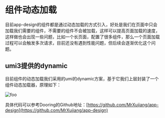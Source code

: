 <!--
 * @Date: 2021-01-17 14:24:40
 * @LastEditors: chentianshang
 * @LastEditTime: 2021-01-17 19:42:53
 * @FilePath: /github-app-design/doc/zh/guide/componentDev/dynamicLoading.md
-->
# 组件动态加载

目前app-design的组件都是通过动态加载的方式引入，好处是我们在页面中只会加载我们需要的组件，不需要的组件不会被加载，这样可以提高页面加载的速度，这样做也会出现一些问题，比如一个长页面，配置了很多组件，那么一个页面加载过程可以会触发多次请求，目前还没有遇到性能问题，但后续会逐渐优化这个问题。

## umi3提供的dynamic

目前组件的动态加载我们采用的umi的dynamic方案，基于它我们上层封装了一个组件动态加载器，原理如下：

<img src="../../../img/componentDev/dynamic.png" alt="foo">

具体代码可以参考Dooring的Github地址：[https://github.com/MrXujiang/app-design](https://github.com/MrXujiang/app-design)
